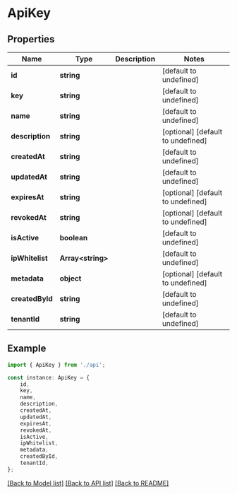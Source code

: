 # ApiKey


## Properties

Name | Type | Description | Notes
------------ | ------------- | ------------- | -------------
**id** | **string** |  | [default to undefined]
**key** | **string** |  | [default to undefined]
**name** | **string** |  | [default to undefined]
**description** | **string** |  | [optional] [default to undefined]
**createdAt** | **string** |  | [default to undefined]
**updatedAt** | **string** |  | [default to undefined]
**expiresAt** | **string** |  | [optional] [default to undefined]
**revokedAt** | **string** |  | [optional] [default to undefined]
**isActive** | **boolean** |  | [default to undefined]
**ipWhitelist** | **Array&lt;string&gt;** |  | [default to undefined]
**metadata** | **object** |  | [optional] [default to undefined]
**createdById** | **string** |  | [default to undefined]
**tenantId** | **string** |  | [default to undefined]

## Example

```typescript
import { ApiKey } from './api';

const instance: ApiKey = {
    id,
    key,
    name,
    description,
    createdAt,
    updatedAt,
    expiresAt,
    revokedAt,
    isActive,
    ipWhitelist,
    metadata,
    createdById,
    tenantId,
};
```

[[Back to Model list]](../README.md#documentation-for-models) [[Back to API list]](../README.md#documentation-for-api-endpoints) [[Back to README]](../README.md)
